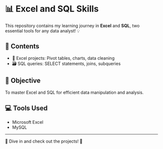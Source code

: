 # 📊 Excel and SQL Skills  
This repository contains my learning journey in **Excel** and **SQL**, two essential tools for any data analyst! 💡  

## 📌 Contents  
- 💼 Excel projects: Pivot tables, charts, data cleaning  
- 🗃️ SQL queries: SELECT statements, joins, subqueries  

## 🎯 Objective  
To master Excel and SQL for efficient data manipulation and analysis.  

## 💻 Tools Used  
- Microsoft Excel  
- MySQL  

---

🔗 Dive in and check out the projects! 🌟  
